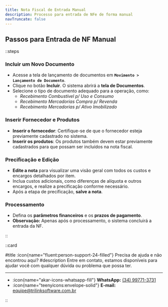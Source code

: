 ```yaml
---
title: Nota Fiscal de Entrada Manual
description: Processo para entrada de NFe de forma manual
navTruncate: false
---
```


## Passos para Entrada de NF Manual

::steps

### Incluir um Novo Documento

- Acesse a tela de lançamento de documentos em **`Movimento > Lançamento de Documento`**.
- Clique no botão **Incluir**. O sistema abrirá a **tela de Documentos**.
- Selecione o tipo de documento adequado para a operação, como:
  - *Recebimento Combustível p/ Uso e Consumo*
  - *Recebimento Mercadorias Compra p/ Revenda*
  - *Recebimento Mercadorias p/ Ativo Imobilizado*

### Inserir Fornecedor e Produtos

- **Inserir o fornecedor**: Certifique-se de que o fornecedor esteja previamente cadastrado no sistema.
- **Inserir os produtos**: Os produtos também devem estar previamente cadastrados para que possam ser incluídos na nota fiscal.

### Precificação e Edição

- **Edite a nota** para visualizar uma visão geral com todos os custos e encargos detalhados por item.
- Inclua custos adicionais, como diferenças de alíquota e outros encargos, e realize a precificação conforme necessário.
- Após a etapa de precificação, **salve a nota**.

### Processamento

- Defina os **parâmetros financeiros** e os **prazos de pagamento**.
- **Observação:** Apenas após o processamento, o sistema concluirá a entrada da NF.

::

::card

#title
:icon{name="fluent:person-support-24-filled"} Precisa de ajuda e não encontrou aqui?
#description
Entre em contato, estamos disponíveis para ajudar você com qualquer dúvida ou problema que possa ter.

---

- :icon{name="akar-icons-whatsapp-fill"} **WhatsApp:** [(34) 99771-3731](https://wa.me/trilinksoftware)
- :icon{name="teenyicons:envelope-solid"} **E-mail:** [equipe@trilinksoftware.com.br](mailto:equipe@trilinksoftware.com.br)

::
